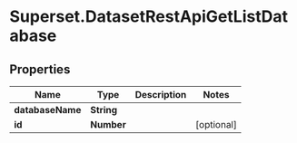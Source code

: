 # Superset.DatasetRestApiGetListDatabase

## Properties
Name | Type | Description | Notes
------------ | ------------- | ------------- | -------------
**databaseName** | **String** |  | 
**id** | **Number** |  | [optional] 
